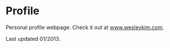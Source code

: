Profile
=======

Personal profile webpage. Check it out at www.wesleykim.com.

Last updated 01/2013.

